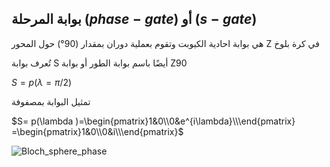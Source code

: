## بوابة المرحلة $(phase-gate)$ أو $(s-gate)$


هي بوابة احادية الكيوبت وتقوم بعملية دوران بمقدار
(90°) حول المحور Z في كرة بلوخ  

 تُعرف بوابة S أيضًا باسم بوابة الطور أو بوابة Z90


 $S=p(\lambda=\pi/2)$

<!-- 
تمثيل ديراك

$|0〉\rightarrow  |1〉$

$|1〉\rightarrow  |0〉$ -->

تمثيل البوابة بمصفوفة 


$S= p(\lambda )=\begin{pmatrix}1&0\\0&e^{i\lambda}\\\end{pmatrix} =\begin{pmatrix}1&0\\0&i\\\end{pmatrix}$


![Bloch_sphere_phase](~/images/phase.gif)


<!-- 
اجراء العملية رياضيا 

$|0〉=\begin{bmatrix}1\\0\end{bmatrix}\Rightarrow S\begin{bmatrix}1\\0\end{bmatrix}=\begin{bmatrix}1&0\\ 0&i\\\end{bmatrix}\begin{bmatrix}1\\0\end{bmatrix}=\begin{bmatrix}0.1+-i.0\\ i.1+0.0\end{bmatrix}=\begin{bmatrix}0\\ i \end{bmatrix}=i|1〉$

$|1〉=\begin{bmatrix}0\\1\end{bmatrix}\Rightarrow S\begin{bmatrix}0\\1\end{bmatrix}=\begin{bmatrix}0&-i\\ i&0\\\end{bmatrix}\begin{bmatrix}0\\1\end{bmatrix}=\begin{bmatrix}0.0+-i.1\\ i.0+0.1\end{bmatrix}=\begin{bmatrix}-i\\0\end{bmatrix}=-i|0〉$ -->




<!-- المصادر -->
<!-- https://www.quantum-inspire.com/kbase/s-gate/ -->